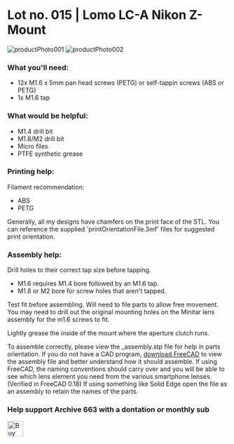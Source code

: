# Lot no. 015 | Lomo LC-A Nikon Z-Mount

![productPhoto001](https://github.com/Archive-663/lomoLCA/blob/main/ASSETS/PHOTO/PRODUCT/lomo_LCA%20(3).jpg)
![productPhoto002](https://github.com/Archive-663/lomoLCA/blob/main/ASSETS/PHOTO/PRODUCT/lomo_LCA%20(4).jpg)

### What you'll need:
- 12x M1.6 x 5mm pan head screws (PETG) or self-tappin screws (ABS or PETG)
- 1x M1.6 tap

### What would be helpful:
- M1.4 drill bit
- M1.8/M2 drill bit
- Micro files
- PTFE synthetic grease

### Printing help:
Filament recommendation:
- ABS
- PETG

Generally, all my designs have chamfers on the print face of the STL. You can reference the supplied 'printOrientationFile.3mf' files for suggested print orientation.

### Assembly help:
Drill holes to their correct tap size before tapping.
- M1.6 requires M1.4 bore followed by an M1.6 tap.
- M1.8 or M2 bore for screw holes that aren't tapped.

Test fit before assembling. Will need to file parts to allow free movement. You may need to drill out the original mounting holes on the Minitar lens assembly for the m1.6 screws to fit. 

Lightly grease the inside of the mount where the aperture clutch runs.

To assemble correctly, please view the _assembly.stp file for help in parts orientation. If you do not have a CAD program, <a href="https://www.freecad.org/downloads.php" target="_blank">download FreeCAD</a> to view the assembly file and better understand how it should assemble. If using FreeCAD, the naming conventions should carry over and you will be able to see which lens element you need from the various smartphone lenses. (Verified in FreeCAD 0.18) If using something like Solid Edge open the file as an assembly to retain the names of the parts.

### Help support Archive 663 with a dontation or monthly sub

<a href='https://ko-fi.com/P5P3MHMSF' target='_blank'><img height='36' style='border:0px;height:36px;' src='https://storage.ko-fi.com/cdn/kofi2.png?v=3' border='0' alt='Buy Me a Coffee at ko-fi.com' /></a>

